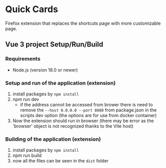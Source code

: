 # Quick Cards

Firefox extension that replaces the shortcuts page with more customizable page.

## Vue 3 project Setup/Run/Build

### Requirements
 + Node.js (version 18.0 or newer)

### Setup and run of the application (extension)
1. install packages by `npm install`
2. npm run dev  
    + if the address cannot be accessed from brower there is need to remove the `--host 0.0.0.0 --port 8080` from package.json in the scripts dev option (the options are for use from docker container)
3. Now the extension should run in browser (there may be error as the 'browser' object is not recognized thanks to the Vite host)

### Building of the application (extension)
1. install packages by `npm install`
2. npm run build
3. now all the files can be seen in the `dist` folder  